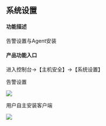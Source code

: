 ## 系统设置

#### 功能描述

告警设置与Agent安装

#### 产品功能入口

进入控制台->【主机安全】->【系统设置】

告警设置

![](../../../../image/Endpoint-Security/System-Settings1.png)

用户自主安装客户端

![](../../../../image/Endpoint-Security/System-Settings2.png)
